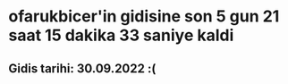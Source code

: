 # ofarukbicer'in gidisine son 5 gun 21 saat 15 dakika 33 saniye kaldi

## Gidis tarihi: 30.09.2022 :(